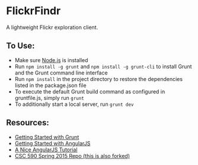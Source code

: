 # FlickrFindr

A lightweight Flickr exploration client.

## To Use:
- Make sure [Node.js](https://nodejs.org/ "Node.js") is installed
- Run `npm install -g grunt` and `npm install -g grunt-cli` to install Grunt and the Grunt command line interface
- Run `npm install` in the project directory to restore the dependencies listed in the package.json file
- To execute the default Grunt build command as configured in gruntfile.js, simply run `grunt`
- To additionally start a local server, run `grunt dev`

## Resources:
- [Getting Started with Grunt](http://gruntjs.com/getting-started)
- [Getting Started with AngularJS](http://www.ng-newsletter.com/posts/beginner2expert-how_to_start.html)
- [A Nice AngularJS Tutorial](http://www.toptal.com/angular-js/a-step-by-step-guide-to-your-first-angularjs-app)
- [CSC 590 Spring 2015 Repo (this is also forked)](https://github.com/MissouriState-CSC590-31391/Spring2015)

